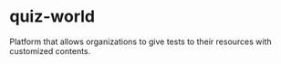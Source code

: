 # quiz-world
Platform that allows organizations to give tests to their resources with customized contents. 
